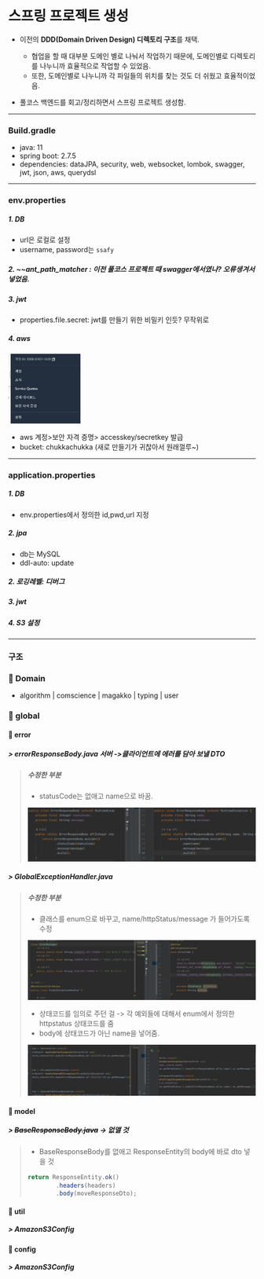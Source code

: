 # 스프링 프로젝트 생성

- 이전의 **DDD(Domain Driven Design) 디렉토리 구조**를 채택.
  - 협업을 할 때 대부분 도메인 별로 나눠서 작업하기 때문에, 도메인별로 디렉토리를 나누니까 효율적으로 작업할 수 있었음.
  - 또한, 도메인별로 나누니까 각 파일들의 위치를 찾는 것도 더 쉬웠고 효율적이었음.

- 풀코스 백엔드를 회고/정리하면서 스프링 프로젝트 생성함.

---

### Build.gradle

- java: 11
- spring boot: 2.7.5
- dependencies: dataJPA, security, web, websocket, lombok, swagger, jwt, json, aws, querydsl

---

### env.properties

##### 1. DB

- url은 로컬로 설정
- username, password는 `ssafy`

##### 2. ~~ant_path_matcher : 이전 풀코스 프로젝트 때 swagger에서였나? 오류생겨서 넣었음.

##### 3. jwt

- properties.file.secret: jwt를 만들기 위한 비밀키 인듯? 무작위로 

##### 4. aws

<img src="assets/image-20221022192428309.png" alt="image-20221022192428309" style="zoom:40%;" />

- aws 계정>보안 자격 증명> accesskey/secretkey 발급
- bucket: chukkachukka (새로 만들기가 귀찮아서 원래껄루~)

---

### application.properties

##### 1. DB

- env.properties에서 정의한 id,pwd,url 지정

##### 2. jpa

- db는 MySQL
- ddl-auto: update

##### 2. 로깅레벨: 디버그

##### 3. jwt

##### 4. S3 설정

---

### 구조

### 🔸 Domain

- algorithm | comscience | magakko | typing | user

### 🔸 global

#### 	🔹 error

##### 		> errorResponseBody.java  서버 ->클라이언트에 에러를 담아 보낼 DTO

> ##### 수정한 부분
>
> - statusCode는 없애고 name으로 바꿈.
>
> ![image-20221022183652385](assets/image-20221022183652385.png)

##### 		> GlobalExceptionHandler.java

> ##### 수정한 부분
>
> - 클래스를 enum으로 바꾸고, name/httpStatus/message 가 들어가도록 수정
>
> ![image-20221022183840629](assets/image-20221022183840629.png)
>
> - 상태코드를 임의로 주던 걸 -> 각 예외들에 대해서 enum에서 정의한 httpstatus 상태코드를 줌
> - body에 상태코드가 아닌 name을 넣어줌.
>
> ![image-20221022183950457](assets/image-20221022183950457.png)

#### 		🔹 model

##### 				> ~~BaseResponseBody.java~~ -> 없앨 것

> - BaseResponseBody를 없애고 ResponseEntity의 body에 바로  dto 넣을 것 
>
> ```java
> return ResponseEntity.ok()
>         .headers(headers)
>         .body(moveResponseDto);
> ```

#### 		🔹 util

##### 				> AmazonS3Config

> 

#### 		🔹 config

##### 				> AmazonS3Config

> 